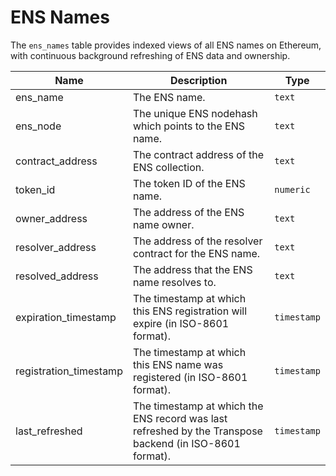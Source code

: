 # ENS Names

The `ens_names` table provides indexed views of all ENS names on Ethereum, with continuous background refreshing of ENS data and ownership.

| Name                | Description                                                                 | Type        |
| --------- | --------- | --------------------------------------------------------------------------- |
| ens_name | The ENS name. | `text` |
| ens_node | The unique ENS nodehash which points to the ENS name. | `text` |
| contract_address | The contract address of the ENS collection. | `text` |
| token_id | The token ID of the ENS name. | `numeric` |
| owner_address | The address of the ENS name owner. | `text` |
| resolver_address | The address of the resolver contract  for the ENS name. | `text` |
| resolved_address | The address that the ENS name resolves to. | `text` |
| expiration_timestamp | The timestamp at which this ENS registration will expire (in ISO-8601 format). | `timestamp` |
| registration_timestamp | The timestamp at which this ENS name was registered (in ISO-8601 format). | `timestamp` |
| last_refreshed | The timestamp at which the ENS record was last refreshed by the Transpose backend (in ISO-8601 format). | `timestamp` |
